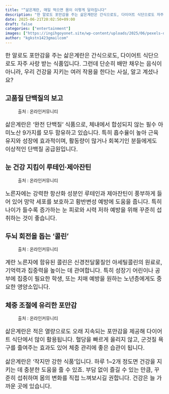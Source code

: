 ```yaml
---
title: "“삶은계란, 매일 먹으면 몸이 이렇게 달라집니다"
description: "한 알로도 포만감을 주는 삶은계란은 간식으로도, 다이어트 식단으로도 자주 사랑 받는 식품입니다. 그런데 단순히 배만 채우는 음식이 아니라, 우리 건강을 지키는 여러 작용을 한다는 사실, 알고 계셨나요?"
date: 2025-06-21T20:02:50+09:00
draft: false
categories: ["entertainment"]
images: ["https://ingihgoyonet.site/wp-content/uploads/2025/06/pexels-delimoges-3030716-768x1024.jpg", "https://ingihgoyonet.site/wp-content/uploads/2025/06/pexels-janetrangdoan-824635-1024x683.jpg", "https://ingihgoyonet.site/wp-content/uploads/2025/06/pexels-almapapi-2402495-1024x768.jpg", "https://ingihgoyonet.site/wp-content/uploads/2025/06/pexels-almapapi-2402506-1024x768.jpg"]
author: "kgkstn1423gmailcom"
---
```


<p style="font-size:18px">한 알로도 포만감을 주는 삶은계란은 간식으로도, 다이어트 식단으로도 자주 사랑 받는 식품입니다. 그런데 단순히 배만 채우는 음식이 아니라, 우리 건강을 지키는 여러 작용을 한다는 사실, 알고 계셨나요?</p> <h2 >고품질 단백질의 보고</h2> <figure ><img src="https://ingihgoyonet.site/wp-content/uploads/2025/06/pexels-delimoges-3030716-768x1024.jpg" alt="" style="aspect-ratio:16/9;object-fit:cover"/><figcaption >출처 : 온라인커뮤니티</figcaption></figure> <p style="font-size:18px">삶은계란은 ‘완전 단백질’ 식품으로, 체내에서 합성되지 않는 필수 아미노산 9가지를 모두 함유하고 있습니다. 특히 흡수율이 높아 근육 유지와 성장에 효과적이며, 활동량이 많거나 회복기인 분들에게도 이상적인 단백질 공급원입니다.</p> <h2 >눈 건강 지킴이 루테인·제아잔틴</h2> <figure ><img src="https://ingihgoyonet.site/wp-content/uploads/2025/06/pexels-janetrangdoan-824635-1024x683.jpg" alt="" style="aspect-ratio:16/9;object-fit:cover"/><figcaption >출처 : 온라인커뮤니티</figcaption></figure> <p style="font-size:18px">노른자에는 강력한 항산화 성분인 루테인과 제아잔틴이 풍부하게 들어 있어 망막 세포를 보호하고 황반변성 예방에 도움을 줍니다. 특히 나이가 들수록 증가하는 눈 피로와 시력 저하 예방을 위해 꾸준히 섭취하는 것이 좋습니다.</p> <h2 >두뇌 회전을 돕는 ‘콜린’</h2> <figure ><img src="https://ingihgoyonet.site/wp-content/uploads/2025/06/pexels-almapapi-2402495-1024x768.jpg" alt="" style="aspect-ratio:16/9;object-fit:cover"/><figcaption >출처 : 온라인커뮤니티</figcaption></figure> <p style="font-size:18px">계란 노른자에 함유된 콜린은 신경전달물질인 아세틸콜린의 원료로, 기억력과 집중력을 높이는 데 관여합니다. 특히 성장기 어린이나 공부에 집중이 필요한 학생, 또는 치매 예방을 원하는 노년층에게도 중요한 영양소입니다.</p> <h2 >체중 조절에 유리한 포만감</h2> <figure ><img src="https://ingihgoyonet.site/wp-content/uploads/2025/06/pexels-almapapi-2402506-1024x768.jpg" alt="" style="aspect-ratio:16/9;object-fit:cover"/><figcaption >출처 : 온라인커뮤니티</figcaption></figure> <p style="font-size:18px">삶은계란은 적은 열량으로도 오래 지속되는 포만감을 제공해 다이어트 식단에서 많이 활용됩니다. 혈당을 빠르게 올리지 않고, 군것질 욕구를 줄여주는 효과도 있어 체중 관리에 좋은 습관이 됩니다.</p> <p style="font-size:18px">삶은계란은 ‘작지만 강한 식품’입니다. 하루 1~2개 정도면 건강을 지키는 데 충분한 도움을 줄 수 있죠. 부담 없이 즐길 수 있는 만큼, 꾸준히 섭취하며 몸의 변화를 직접 느껴보시길 권합니다. 건강은 늘 가까운 곳에 있습니다.</p>